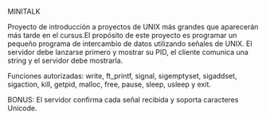 
MINITALK

Proyecto de introducción a proyectos de UNIX más grandes que aparecerán más tarde en el cursus.El propósito de este proyecto es programar un pequeño programa de intercambio de datos utilizando señales de UNIX.
El servidor debe lanzarse primero y mostrar su PID, el cliente comunica una string y el servidor debe mostrarla.

Funciones autorizadas: write, ft_printf, signal, sigemptyset, sigaddset, sigaction, kill, getpid, malloc, free, pause, sleep, usleep y exit.

BONUS:
	El servidor confirma cada señal recibida y soporta caracteres Unicode.
